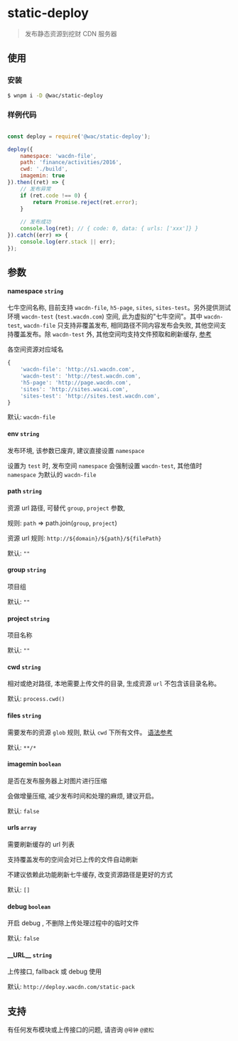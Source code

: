 # static-deploy

> 发布静态资源到挖财 CDN 服务器

## 使用

### 安装

```bash
$ wnpm i -D @wac/static-deploy
```

### 样例代码

```javascript

const deploy = require('@wac/static-deploy');

deploy({
	namespace: 'wacdn-file',
	path: 'finance/activities/2016',
	cwd: './build',
	imagemin: true
}).then((ret) => {
	// 发布异常
	if (ret.code !== 0) {
		return Promise.reject(ret.error);
	}
	
	// 发布成功
	console.log(ret); // { code: 0, data: { urls: ['xxx']} } 
}).catch((err) => {
	console.log(err.stack || err);
});

```

## 参数

#### namespace `string`

七牛空间名称, 目前支持 `wacdn-file`, `h5-page`, `sites`, `sites-test`。另外提供测试环境 `wacdn-test` (`test.wacdn.com`) 空间, 此为虚拟的"七牛空间"。其中 `wacdn-test`, `wacdn-file` 只支持非覆盖发布, 相同路径不同内容发布会失败, 其他空间支持覆盖发布。除 `wacdn-test` 外, 其他空间均支持文件预取和刷新缓存, [参考](https://support.qiniu.com/hc/kb/section/93685/)

各空间资源对应域名

```js
{
	'wacdn-file': 'http://s1.wacdn.com',
	'wacdn-test': 'http://test.wacdn.com',
	'h5-page': 'http://page.wacdn.com',
	'sites': 'http://sites.wacai.com',
	'sites-test': 'http://sites.test.wacdn.com',
}
```

默认: `wacdn-file`

#### env `string`

发布环境, 该参数已废弃, 建议直接设置 `namespace`

设置为 `test` 时, 发布空间 `namespace` 会强制设置 `wacdn-test`, 其他值时 `namespace` 为默认的 `wacdn-file`

#### path `string`

资源 url 路径, 可替代 `group`, `project` 参数, 

规则: `path` => path.join(`group`, `project`)

资源 url 规则: `http://${domain}/${path}/${filePath}`

默认: `""`

#### group `string`

项目组

默认: `""`

#### project `string`

项目名称

默认: `""`

#### cwd `string`

相对或绝对路径, 本地需要上传文件的目录, 生成资源 `url` 不包含该目录名称。

默认: `process.cwd()`
 
#### files `string`

需要发布的资源 `glob` 规则, 默认 `cwd` 下所有文件。 [语法参考](https://github.com/isaacs/node-glob#glob-primer)

默认: `**/*`

#### imagemin `boolean`

是否在发布服务器上对图片进行压缩

会做增量压缩, 减少发布时间和处理的麻烦, 建议开启。

默认: `false`

#### urls `array`

需要刷新缓存的 url 列表

支持覆盖发布的空间会对已上传的文件自动刷新

不建议依赖此功能刷新七牛缓存, 改变资源路径是更好的方式

默认: `[]`

#### debug `boolean`

开启 debug , 不删除上传处理过程中的临时文件

默认: `false`

#### \_\_URL\_\_ `string`

上传接口, fallback 或 debug 使用

默认: `http://deploy.wacdn.com/static-pack`

## 支持

有任何发布模块或上传接口的问题, 请咨询 `@号钟` `@瓷松`
